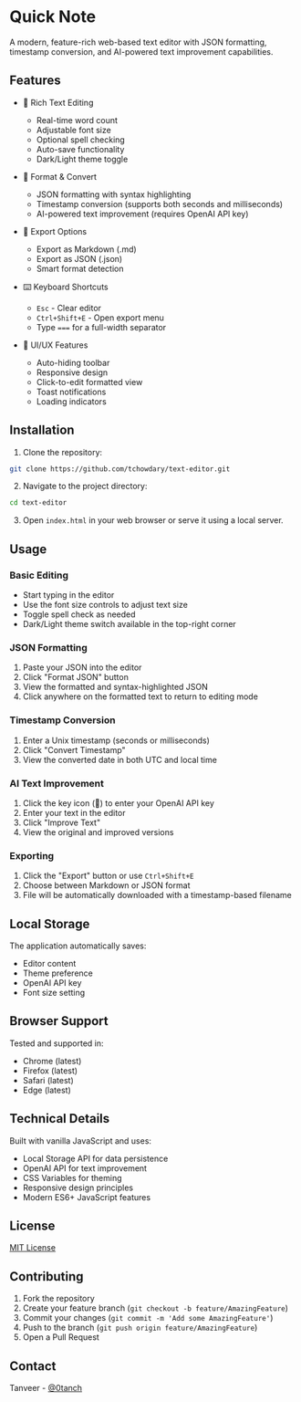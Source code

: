 # Quick Note

A modern, feature-rich web-based text editor with JSON formatting, timestamp conversion, and AI-powered text improvement capabilities.

## Features

- 📝 Rich Text Editing
  - Real-time word count
  - Adjustable font size
  - Optional spell checking
  - Auto-save functionality
  - Dark/Light theme toggle

- 🔄 Format & Convert
  - JSON formatting with syntax highlighting
  - Timestamp conversion (supports both seconds and milliseconds)
  - AI-powered text improvement (requires OpenAI API key)

- 💾 Export Options
  - Export as Markdown (.md)
  - Export as JSON (.json)
  - Smart format detection

- ⌨️ Keyboard Shortcuts
  - `Esc` - Clear editor
  - `Ctrl+Shift+E` - Open export menu
  - Type `===` for a full-width separator

- 🎨 UI/UX Features
  - Auto-hiding toolbar
  - Responsive design
  - Click-to-edit formatted view
  - Toast notifications
  - Loading indicators

## Installation

1. Clone the repository:
```bash
git clone https://github.com/tchowdary/text-editor.git
```

2. Navigate to the project directory:
```bash
cd text-editor
```

3. Open `index.html` in your web browser or serve it using a local server.

## Usage

### Basic Editing
- Start typing in the editor
- Use the font size controls to adjust text size
- Toggle spell check as needed
- Dark/Light theme switch available in the top-right corner

### JSON Formatting
1. Paste your JSON into the editor
2. Click "Format JSON" button
3. View the formatted and syntax-highlighted JSON
4. Click anywhere on the formatted text to return to editing mode

### Timestamp Conversion
1. Enter a Unix timestamp (seconds or milliseconds)
2. Click "Convert Timestamp"
3. View the converted date in both UTC and local time

### AI Text Improvement
1. Click the key icon (🔑) to enter your OpenAI API key
2. Enter your text in the editor
3. Click "Improve Text"
4. View the original and improved versions

### Exporting
1. Click the "Export" button or use `Ctrl+Shift+E`
2. Choose between Markdown or JSON format
3. File will be automatically downloaded with a timestamp-based filename

## Local Storage

The application automatically saves:
- Editor content
- Theme preference
- OpenAI API key
- Font size setting

## Browser Support

Tested and supported in:
- Chrome (latest)
- Firefox (latest)
- Safari (latest)
- Edge (latest)

## Technical Details

Built with vanilla JavaScript and uses:
- Local Storage API for data persistence
- OpenAI API for text improvement
- CSS Variables for theming
- Responsive design principles
- Modern ES6+ JavaScript features

## License

[MIT License](LICENSE)

## Contributing

1. Fork the repository
2. Create your feature branch (`git checkout -b feature/AmazingFeature`)
3. Commit your changes (`git commit -m 'Add some AmazingFeature'`)
4. Push to the branch (`git push origin feature/AmazingFeature`)
5. Open a Pull Request

## Contact

Tanveer - [@0tanch](https://twitter.com/0tanch)
